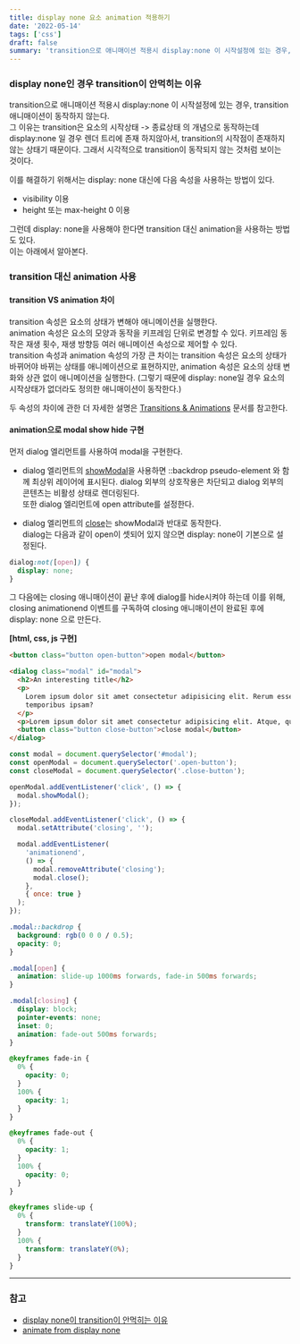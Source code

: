 ```yaml
---
title: display none 요소 animation 적용하기
date: '2022-05-14'
tags: ['css']
draft: false
summary: 'transition으로 애니매이션 적용시 display:none 이 시작설정에 있는 경우, transition 애니매이션이 동작하지 않는다.'
---
```


### display none인 경우 transition이 안먹히는 이유

transition으로 애니매이션 적용시 display:none 이 시작설정에 있는 경우, transition 애니매이션이 동작하지 않는다. <br />
그 이유는 transition은 요소의 시작상태 -> 종료상태 의 개념으로 동작하는데 display:none 일 경우 렌더 트리에 존재 하지않아서, transition의 시작점이 존재하지 않는 상태기 때문이다. 그래서 시각적으로 transition이 동작되지 않는 것처럼 보이는 것이다.

이를 해결하기 위해서는 display: none 대신에 다음 속성을 사용하는 방법이 있다.

- visibility 이용
- height 또는 max-height 0 이용

그런데 display: none을 사용해야 한다면 transition 대신 animation을 사용하는 방법도 있다. <br />
이는 아래에서 알아본다.

### transition 대신 animation 사용

#### transition VS animation 차이

transition 속성은 요소의 상태가 변해야 애니메이션을 실행한다. <br />
animation 속성은 요소의 모양과 동작을 키프레임 단위로 변경할 수 있다. 키프레임 동작은 재생 횟수, 재생 방향등 여러 애니메이션 속성으로 제어할 수 있다. <br />
transition 속성과 animation 속성의 가장 큰 차이는 transition 속성은 요소의 상태가 바뀌어야 바뀌는 상태를 애니메이션으로 표현하지만, animation 속성은 요소의 상태 변화와 상관 없이 애니메이션을 실행한다. (그렇기 때문에 display: none일 경우 요소의 시작상태가 없더라도 정의한 애니매이션이 동작한다.) <br />

두 속성의 차이에 관한 더 자세한 설명은 [Transitions & Animations](https://learn.shayhowe.com/advanced-html-css/transitions-animations/) 문서를 참고한다.

#### animation으로 modal show hide 구현

먼저 dialog 엘리먼트를 사용하여 modal을 구현한다.

- dialog 엘리먼트의 [showModal](https://developer.mozilla.org/en-US/docs/Web/API/HTMLDialogElement/showModal)을 사용하면 ::backdrop pseudo-element 와 함께 최상위 레이어에 표시된다. dialog 외부의 상호작용은 차단되고 dialog 외부의 콘텐츠는 비활성 상태로 렌더링된다. <br />
  또한 dialog 엘리먼트에 open attribute를 설정한다.

- dialog 엘리먼트의 [close](https://developer.mozilla.org/en-US/docs/Web/API/HTMLDialogElement/close)는 showModal과 반대로 동작한다. <br />
  dialog는 다음과 같이 open이 셋되어 있지 않으면 display: none이 기본으로 설정된다.

```css
dialog:not([open]) {
  display: none;
}
```

그 다음에는 closing 애니매이션이 끝난 후에 dialog를 hide시켜야 하는데 이를 위해, closing animationend 이벤트를 구독하여 closing 애니매이션이 완료된 후에 display: none 으로 만든다.

**[html, css, js 구현]**

```html
<button class="button open-button">open modal</button>

<dialog class="modal" id="modal">
  <h2>An interesting title</h2>
  <p>
    Lorem ipsum dolor sit amet consectetur adipisicing elit. Rerum esse nisi, laboriosam illum
    temporibus ipsam?
  </p>
  <p>Lorem ipsum dolor sit amet consectetur adipisicing elit. Atque, quo.</p>
  <button class="button close-button">close modal</button>
</dialog>
```

```js
const modal = document.querySelector('#modal');
const openModal = document.querySelector('.open-button');
const closeModal = document.querySelector('.close-button');

openModal.addEventListener('click', () => {
  modal.showModal();
});

closeModal.addEventListener('click', () => {
  modal.setAttribute('closing', '');

  modal.addEventListener(
    'animationend',
    () => {
      modal.removeAttribute('closing');
      modal.close();
    },
    { once: true }
  );
});
```

```css
.modal::backdrop {
  background: rgb(0 0 0 / 0.5);
  opacity: 0;
}

.modal[open] {
  animation: slide-up 1000ms forwards, fade-in 500ms forwards;
}

.modal[closing] {
  display: block;
  pointer-events: none;
  inset: 0;
  animation: fade-out 500ms forwards;
}

@keyframes fade-in {
  0% {
    opacity: 0;
  }
  100% {
    opacity: 1;
  }
}

@keyframes fade-out {
  0% {
    opacity: 1;
  }
  100% {
    opacity: 0;
  }
}

@keyframes slide-up {
  0% {
    transform: translateY(100%);
  }
  100% {
    transform: translateY(0%);
  }
}
```

---

### 참고

- [display none이 transition이 안먹히는 이유](https://velog.io/@dev-tinkerbell/display-none%EC%9D%B4-transition%EC%9D%B4-%EC%95%88%EB%A8%B9%ED%9E%88%EB%8A%94-%EC%9D%B4%EC%9C%A0)
- [animate from display none](https://www.youtube.com/watch?v=4prVdA7_6u0)
